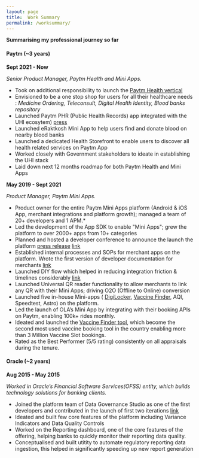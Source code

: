 ```yaml
---
layout: page
title:  Work Summary
permalink: /worksummary/
---
```

**Summarising my professional journey so far**

#### Paytm (~3 years) ####

**Sept 2021 - Now**

*Senior Product Manager, Paytm Health and Mini Apps.*
- Took on additional responsibility to launch the [Paytm Health vertical](https://twitter.com/Paytm/status/1479712862746517506) 
- Envisioned to be a one stop shop for users for all their healthcare needs : *Medicine Ordering, Teleconsult, Digital Health Identity, Blood banks repository* 
- Launched Paytm PHR (Public Health Records) app integrated with the UHI ecosytem) [press](https://www.livemint.com/technology/paytm-users-can-now-create-their-health-id-know-its-benefits-11640596211499.html)
- Launched eRaktkosh Mini App to help users find and donate blood on nearby blood banks
- Launched a dedicated Health Storefront to enable users to discover all health related services on Paytm App
- Worked closely with Government stakeholders to ideate in establishing the UHI stack
- Laid down next 12 months roadmap for both Paytm Health and Mini Apps


**May 2019 - Sept 2021**

*Product Manager, Paytm Mini Apps.*
  - Product owner for the entire Paytm Mini Apps platform (Android & iOS App, merchant integrations and platform growth); managed a team of 20+ developers and 1 APM.*
  - Led the development of the App SDK to enable "Mini Apps"; grew the platform to over 2000+ apps from 10+ categories
  - Planned and hosted a developer conference to announce the launch the platform [press release](https://www.livemint.com/technology/apps/paytm-announces-mini-apps-developers-conference-on-8-october-11601965880559.html) [link](https://www.youtube.com/watch?v=nuK7Ct59Vyk&t=3162s)
  - Established internal processes and SOPs for merchant apps on the platform. Wrote the first version of developer documentation for merchants [link](https://business.paytm.com/docs/miniprograms/overview/)
  - Launched DIY flow which helped in reducing integration friction & timelines considerably [link](https://www.youtube.com/watch?v=W0qN81dujfs)
  - Launched Universal QR reader functionality to allow merchants to link any QR with their Mini Apps; driving O2O (Offline to Online) conversion
  - Launched five in-house Mini-apps ( [DigiLocker](https://www.hindustantimes.com/business/paytm-integrates-digilocker-brings-access-to-documents-on-its-app-101634105338544.html), [Vaccine Finder](https://www.livemint.com/technology/apps/want-to-book-covid-19-vaccination-slots-on-paytm-here-s-how-11624093960278.html), AQI, Speedtest, Astro) on the platform.
  - Led the launch of OLA’s Mini App by integrating with their booking APIs on Paytm, enabling 100k+ rides monthly.
 - Ideated and launched the [Vaccine Finder tool](https://product-noob.github.io/Journey-to-create-the-Covid-Slot-Finder-Tool/), which become the second most used vaccine booking tool in the country enabling more than 3 Million Vaccine Slot bookings.
 - Rated as the Best Performer (5/5 rating) consistently on all appraisals during the tenure.


#### Oracle (~2 years) ####

**Aug 2015 - May 2015**

*Worked in Oracle’s Financial Software Services(OFSS) entity, which builds technology solutions for banking clients.*
  - Joined the platform team of Data Governance Studio as one of the first developers and contributed in the launch of first two iterations [link](https://www.oracle.com/a/ocom/docs/industries/financial-services/ds-ofs-dgrr-3714726.pdf)
  - Ideated and built few core features of the platform including Variance Indicators and Data Quality Controls 
  - Worked on the Reporting dashboard, one of the core features of the offering, helping banks to quickly monitor their reporting data quality.
  - Conceptualised and built utitity to automate regulatory reporting data ingestion, this helped in significantly speeding up new report generation
  
